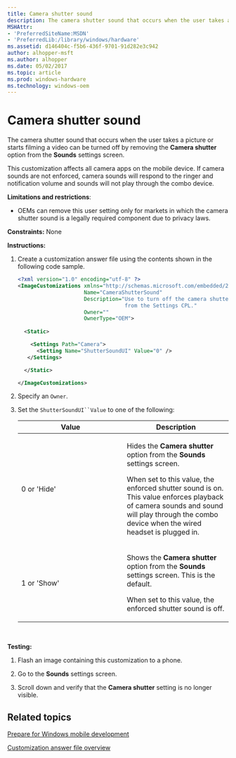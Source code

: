 ```yaml
---
title: Camera shutter sound
description: The camera shutter sound that occurs when the user takes a picture or starts filming a video can be turned off by removing the Camera shutter option from the Sounds settings screen.
MSHAttr:
- 'PreferredSiteName:MSDN'
- 'PreferredLib:/library/windows/hardware'
ms.assetid: d146404c-f5b6-436f-9701-91d282e3c942
author: alhopper-msft
ms.author: alhopper
ms.date: 05/02/2017
ms.topic: article
ms.prod: windows-hardware
ms.technology: windows-oem
---
```


# Camera shutter sound


The camera shutter sound that occurs when the user takes a picture or starts filming a video can be turned off by removing the **Camera shutter** option from the **Sounds** settings screen.

This customization affects all camera apps on the mobile device. If camera sounds are not enforced, camera sounds will respond to the ringer and notification volume and sounds will not play through the combo device.

**Limitations and restrictions**:

-   OEMs can remove this user setting only for markets in which the camera shutter sound is a legally required component due to privacy laws.

<a href="" id="constraints---none"></a>**Constraints:** None  

<a href="" id="instructions-"></a>**Instructions:**  
1.  Create a customization answer file using the contents shown in the following code sample.

    ```XML
    <?xml version="1.0" encoding="utf-8" ?>
    <ImageCustomizations xmlns="http://schemas.microsoft.com/embedded/2004/10/ImageUpdate"  
                         Name="CameraShutterSound"  
                         Description="Use to turn off the camera shutter sound by removing the Camera shutter toggle 
                                      from the Settings CPL."  
                         Owner=""  
                         OwnerType="OEM"> 
      
      <Static>  

        <Settings Path="Camera">  
          <Setting Name="ShutterSoundUI" Value="0" /> 
       </Settings>  

      </Static>

    </ImageCustomizations>
    ```

2.  Specify an `Owner`.

3.  Set the `ShutterSoundUI``Value` to one of the following:

    <table>
    <colgroup>
    <col width="50%" />
    <col width="50%" />
    </colgroup>
    <thead>
    <tr class="header">
    <th>Value</th>
    <th>Description</th>
    </tr>
    </thead>
    <tbody>
    <tr class="odd">
    <td><p>0 or 'Hide'</p></td>
    <td><p>Hides the <strong>Camera shutter</strong> option from the <strong>Sounds</strong> settings screen.</p>
    <p>When set to this value, the enforced shutter sound is on. This value enforces playback of camera sounds and sound will play through the combo device when the wired headset is plugged in.</p></td>
    </tr>
    <tr class="even">
    <td><p>1 or 'Show'</p></td>
    <td><p>Shows the <strong>Camera shutter</strong> option from the <strong>Sounds</strong> settings screen. This is the default.</p>
    <p>When set to this value, the enforced shutter sound is off.</p></td>
    </tr>
    </tbody>
    </table>

     

<a href="" id="testing-"></a>**Testing:**  
1.  Flash an image containing this customization to a phone.

2.  Go to the **Sounds** settings screen.

3.  Scroll down and verify that the **Camera shutter** setting is no longer visible.

## Related topics

[Prepare for Windows mobile development](https://docs.microsoft.com/en-us/windows-hardware/manufacture/mobile/preparing-for-windows-mobile-development)

[Customization answer file overview](https://docs.microsoft.com/en-us/windows-hardware/customize/mobile/mcsf/customization-answer-file)
